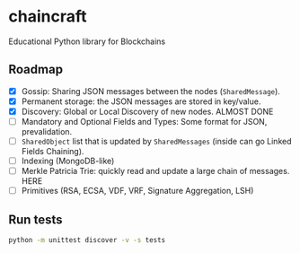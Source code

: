 # chaincraft
Educational Python library for Blockchains

## Roadmap

- [x] Gossip: Sharing JSON messages between the nodes (`SharedMessage`).
- [x] Permanent storage: the JSON messages are stored in key/value.
- [x] Discovery: Global or Local Discovery of new nodes. ALMOST DONE
- [ ] Mandatory and Optional Fields and Types: Some format for JSON, prevalidation.
- [ ] `SharedObject` list that is updated by `SharedMessages` (inside can go Linked Fields Chaining). 
- [ ] Indexing (MongoDB-like)
- [ ] Merkle Patricia Trie: quickly read and update a large chain of messages. HERE
- [ ] Primitives (RSA, ECSA, VDF, VRF, Signature Aggregation, LSH)

## Run tests

```bash
python -m unittest discover -v -s tests
```
